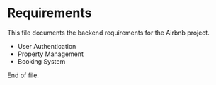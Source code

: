 # Requirements

This file documents the backend requirements for the Airbnb project.

- User Authentication  
- Property Management  
- Booking System  

End of file.


